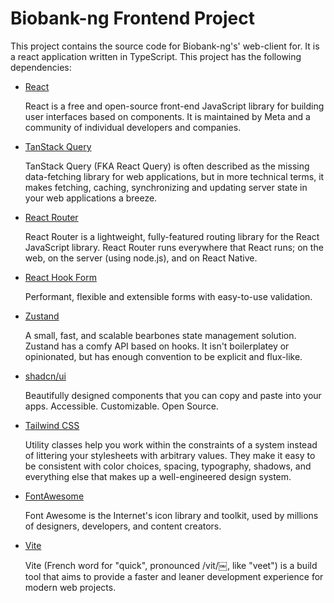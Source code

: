 # Biobank-ng Frontend Project

This project contains the source code for Biobank-ng's' web-client for. It is a react application written in
TypeScript. This project has the following dependencies:

* [React](https://react.dev/reference/react)

    React is a free and open-source front-end JavaScript library for building user interfaces based on
    components. It is maintained by Meta and a community of individual developers and companies.

* [TanStack Query](https://tanstack.com/query/latest)

    TanStack Query (FKA React Query) is often described as the missing data-fetching library for web
    applications, but in more technical terms, it makes fetching, caching, synchronizing and updating server
    state in your web applications a breeze.

* [React Router](https://reactrouter.com/en/main)

    React Router is a lightweight, fully-featured routing library for the React JavaScript library. React
    Router runs everywhere that React runs; on the web, on the server (using node.js), and on React Native.

* [React Hook Form](https://react-hook-form.com/)

    Performant, flexible and extensible forms with easy-to-use validation.

* [Zustand](https://docs.pmnd.rs/zustand/getting-started/introduction)

    A small, fast, and scalable bearbones state management solution. Zustand has a comfy API based on hooks.
    It isn't boilerplatey or opinionated, but has enough convention to be explicit and flux-like.

* [shadcn/ui](https://ui.shadcn.com/)

    Beautifully designed components that you can copy and paste into your apps. Accessible. Customizable. Open
    Source.

* [Tailwind CSS](https://tailwindcss.com/)

    Utility classes help you work within the constraints of a system instead of littering your stylesheets
    with arbitrary values. They make it easy to be consistent with color choices, spacing, typography,
    shadows, and everything else that makes up a well-engineered design system.

* [FontAwesome](https://fontawesome.com/v5/docs/web/use-with/react)

    Font Awesome is the Internet's icon library and toolkit, used by millions of designers, developers, and
    content creators.

* [Vite](https://vitejs.dev/guide/)

    Vite (French word for "quick", pronounced /vit/￼, like "veet") is a build tool that aims to provide a
    faster and leaner development experience for modern web projects.
